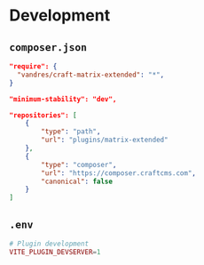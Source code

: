 # Development

## `composer.json`

```json
"require": {
  "vandres/craft-matrix-extended": "*",
}
```
```json
"minimum-stability": "dev",
```
```json
"repositories": [
    {
        "type": "path",
        "url": "plugins/matrix-extended"
    },
    {
        "type": "composer",
        "url": "https://composer.craftcms.com",
        "canonical": false
    }
]
```

## `.env`

```php
# Plugin development
VITE_PLUGIN_DEVSERVER=1
```
